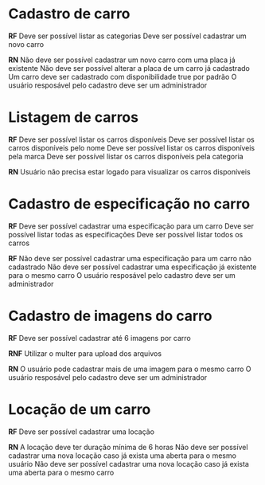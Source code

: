 # Cadastro de carro

**RF**
Deve ser possível listar as categorias
Deve ser possível cadastrar um novo carro

**RN**
Não deve ser possível cadastrar um novo carro com uma placa já existente
Não deve ser possível alterar a placa de um carro já cadastrado
Um carro deve ser cadastrado com disponibilidade true por padrão
O usuário resposável pelo cadastro deve ser um administrador


# Listagem de carros

**RF**
Deve ser possível listar os carros disponíveis
Deve ser possível listar os carros disponíveis pelo nome
Deve ser possível listar os carros disponíveis pela marca
Deve ser possível listar os carros disponíveis pela categoria

**RN**
Usuário não precisa estar logado para visualizar os carros disponíveis


# Cadastro de especificação no carro

**RF**
Deve ser possível cadastrar uma especificação para um carro
Deve ser possível listar todas as especificações
Deve ser possível listar todos os carros

**RF**
Não deve ser possível cadastrar uma especificação para um carro não cadastrado
Não deve ser possível cadastrar uma especificação já existente para o mesmo carro
O usuário resposável pelo cadastro deve ser um administrador


# Cadastro de imagens do carro

**RF**
Deve ser possível cadastrar até 6 imagens por carro

**RNF**
Utilizar o multer para upload dos arquivos

**RN**
O usuário pode cadastrar mais de uma imagem para o mesmo carro
O usuário resposável pelo cadastro deve ser um administrador


# Locação de um carro
**RF**
Deve ser possível cadastrar uma locação

**RN**
A locação deve ter duração mínima de 6 horas
Não deve ser possível cadastrar uma nova locação caso já exista uma aberta para o mesmo usuário
Não deve ser possível cadastrar uma nova locação caso já exista uma aberta para o mesmo carro

